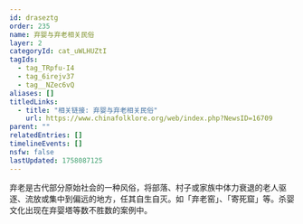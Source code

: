 ```yaml
---
id: draseztg
order: 235
name: 弃婴与弃老相关民俗
layer: 2
categoryId: cat_uWLHUZtI
tagIds:
  - tag_TRpfu-I4
  - tag_6irejv37
  - tag__NZec6vQ
aliases: []
titledLinks:
  - title: "相关链接: 弃婴与弃老相关民俗"
    url: https://www.chinafolklore.org/web/index.php?NewsID=16709
parent: ""
relatedEntries: []
timelineEvents: []
nsfw: false
lastUpdated: 1758087125
---
```


弃老是古代部分原始社会的一种风俗，将部落、村子或家族中体力衰退的老人驱逐、流放或集中到偏远的地方，任其自生自灭。如「弃老窑」、「寄死窟」等。杀婴文化出现在弃婴塔等数不胜数的案例中。